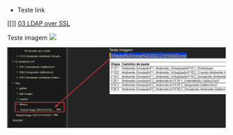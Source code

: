 

- Teste link

[[]]
[03 LDAP over SSL](03%20LDAP%20over%20SSL.md)

Teste imagem
![](Pasted%20image%2020221214142620.png)

![](img/WinSrv/Pasted%20image%2020221214143033.png)

